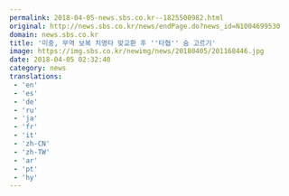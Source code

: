 ```yaml
---
permalink: 2018-04-05-news.sbs.co.kr--1825500982.html
original: http://news.sbs.co.kr/news/endPage.do?news_id=N1004699530
domain: news.sbs.co.kr
title: '미중, 무역 보복 치명타 맞교환 후 ''타협'' 숨 고르기'
image: https://img.sbs.co.kr/newimg/news/20180405/201168446.jpg
date: 2018-04-05 02:32:40
category: news
translations: 
 - 'en'
 - 'es'
 - 'de'
 - 'ru'
 - 'ja'
 - 'fr'
 - 'it'
 - 'zh-CN'
 - 'zh-TW'
 - 'ar'
 - 'pt'
 - 'hy'
---
```


